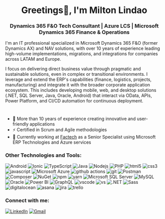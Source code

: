 <h1 align="center">Greetings👋, I'm Milton Lindao</h1>
<h3 align="center">Dynamics 365 F&O Tech Consultant | Azure LCS | Microsoft Dynamics 365 Finance & Operations</h3>
<P>
I'm an IT professional specialized in Microsoft Dynamics 365 F&O (former Dynamics AX) and NAV solutions, with over 10 years of experience leading high-volume implementations, migrations, and integrations for companies across LATAM and Europe.

I focus on delivering direct business value through pragmatic and sustainable solutions, even in complex or transitional environments. I leverage and extend the ERP's capabilities (finance, logistics, projects, manufacturing) and integrate it with the broader corporate application ecosystem. This includes developing mobile, web, and desktop solutions (.NET, SQL Server, Java, Oracle, Android) that interact via OData, APIs, Power Platform, and CI/CD automation for continuous deployment.

</P>
<h1></h1> 

- 🚀 More than 10 years of experience creating innovative and user-friendly applications
- ⚡ Certified in Scrum and Agile methodologies
- 💼 Currently working at [Factech](https://www.factech.tech/) as a Senior Specialist using Microsoft ERP Technologies and Azure services

<h3 align="left">Other Technologies and Tools:</h3>
<p align="left">
  <img alt="Android" src="https://img.shields.io/badge/-Android-3DDC84?style=flat-square&logo=android&logoColor=white" />
  <img alt="Ionic" src="https://img.shields.io/badge/-Ionic-3880FF?style=flat-square&logo=Ionic&logoColor=white" />
  <img alt="TypeScript" src="https://img.shields.io/badge/-TypeScript-007ACC?style=flat-square&logo=typescript&logoColor=white" />
  <img alt="Java" src="https://img.shields.io/badge/-Java-ED8B00?style=flat-square&logo=Java&logoColor=white" />
  <img alt="Nodejs" src="https://img.shields.io/badge/-Nodejs-43853d?style=flat-square&logo=Node.js&logoColor=white" />
  <img alt="PHP" src="https://img.shields.io/badge/-php-777BB4?style=flat-square&logo=php&logoColor=white" />
  <img alt="html5" src="https://img.shields.io/badge/-HTML5-E34F26?style=flat-square&logo=html5&logoColor=white" />
  <img alt="css3" src="https://img.shields.io/badge/-CSS3-4285f4?style=flat-square&logo=css3&logoColor=white" />
  <!--
   <img alt="javascript" src="https://img.shields.io/badge/-Javascript-323330?style=flat-square&logo=Javascript&logoColor=%23F7DF1E" />
   -->
  <img alt="javascript" src="https://img.shields.io/badge/-Javascript-F7DF1E?style=flat-square&logo=Javascript&logoColor=000" />
  <img alt="Microsoft Azure" src="https://custom-icon-badges.demolab.com/badge/-Microsoft%20Azure-0089D6?style=flat-square&logo=msazure&logoColor=white" />
  <img alt="github actions" src="https://img.shields.io/badge/-Github_Actions-2088FF?style=flat-square&logo=github-actions&logoColor=white" />
  <img alt="git" src="https://img.shields.io/badge/-Git-F05032?style=flat-square&logo=git&logoColor=white" />
  <img alt="Postman" src="https://img.shields.io/badge/-postman-f15d27?style=flat-square&logo=postman&logoColor=white" />
  <img alt="Composer" src="https://img.shields.io/badge/-Composer-885630?style=flat-square&logo=composer&logoColor=white" />
  <img alt="NuGet" src="https://img.shields.io/badge/-NuGet-004880?style=flat-square&logo=nuget&logoColor=white" />
  <img alt="npm" src="https://img.shields.io/badge/-NPM-CB3837?style=flat-square&logo=npm&logoColor=white" />
  <img alt="yarn" src="https://img.shields.io/badge/-Yarn-2188b6?style=flat-square&logo=yarn&logoColor=white" />
  <img alt="Microsoft SQL Server" src="https://custom-icon-badges.demolab.com/badge/-Microsoft%20SQL%20Server-CC2927?style=flat-square&logo=mssqlserver-white&logoColor=white" />
  <img alt="MySQL" src="https://img.shields.io/badge/-MySQL-4479A1?style=flat-square&logo=MySQL&logoColor=white" />
  <img alt="Oracle" src="https://custom-icon-badges.demolab.com/badge/-Oracle-F80000?style=flat-square&logo=Oracle&logoColor=white" />
  <img alt="Power BI" src="https://custom-icon-badges.demolab.com/badge/-Power%20BI-F1C912?style=flat-square&logo=Power%20BI&logoColor=white" />
  <img alt="GraphQL" src="https://img.shields.io/badge/-GraphQL-E10098?style=flat-square&logo=graphql&logoColor=white" />
  <img alt="vscode" src="https://custom-icon-badges.demolab.com/badge/-Visual%20Studio%20Code-0078d7?style=flat-square&logo=Visual%20Studio%20Code&logoColor=white" />
  <img alt="vs" src="https://custom-icon-badges.demolab.com/badge/-Visual%20Studio-5C2D91?style=flat-square&logo=Visual-Studio&logoColor=white" />
  <img alt=".NET" src="https://img.shields.io/badge/-.NET-512BD4?style=flat-square&logo=.NET&logoColor=white" />
  <img alt="Sass" src="https://img.shields.io/badge/-Sass-CC6699?style=flat-square&logo=sass&logoColor=white" />
  <img alt="digitalocean" src="https://img.shields.io/badge/-DigitalOcean-0167FF?style=flat-square&logo=DigitalOcean&logoColor=white" />
  <img alt="asana" src="https://img.shields.io/badge/-Asana-F06A6A?style=flat-square&logo=Asana&logoColor=white" />
  <img alt="jira" src="https://img.shields.io/badge/-Jira-0052CC?style=flat-square&logo=Jira&logoColor=white" />
  <img alt="trello" src="https://img.shields.io/badge/-Trello-0052CC?style=flat-square&logo=Trello&logoColor=white" />
</p>

<h3 align="left">Connect with me:</h3>
<p align="left">
  <a href="https://www.linkedin.com/in/miltonlindao/" target="_blank"><img alt="LinkedIn" src="https://img.shields.io/badge/linkedin-%230077B5.svg?&style=for-the-badge&logo=linkedin&logoColor=white" /></a>
  <a href="mailto:melv077@gmail.com"><img alt="Gmail" src="https://img.shields.io/badge/-Gmail-ea4335?style=for-the-badge&logo=gmail&logoColor=white" /></a>
</p>
